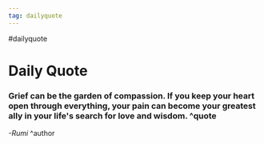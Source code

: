 ```yaml
---
tag: dailyquote
---
```


#dailyquote

# Daily Quote

### Grief can be the garden of compassion. If you keep your heart open through everything, your pain can become your greatest ally in your life's search for love and wisdom. ^quote
*-Rumi* ^author
